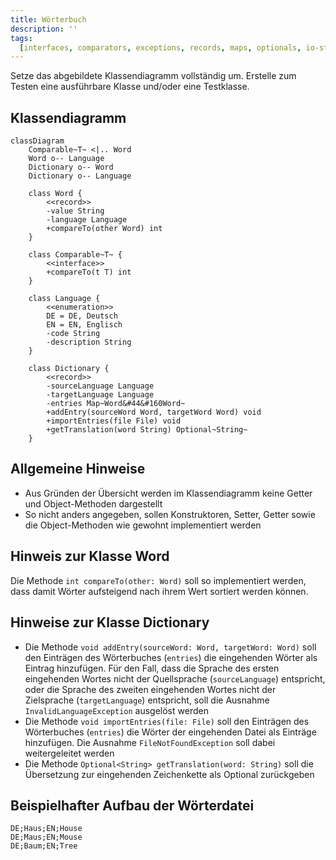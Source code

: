 ```yaml
---
title: Wörterbuch
description: ''
tags:
  [interfaces, comparators, exceptions, records, maps, optionals, io-streams]
---
```


Setze das abgebildete Klassendiagramm vollständig um. Erstelle zum Testen eine ausführbare Klasse und/oder eine Testklasse.

## Klassendiagramm

```mermaid
classDiagram
    Comparable~T~ <|.. Word
    Word o-- Language
    Dictionary o-- Word
    Dictionary o-- Language

    class Word {
        <<record>>
        -value String
        -language Language
        +compareTo(other Word) int
    }

    class Comparable~T~ {
        <<interface>>
        +compareTo(t T) int
    }

    class Language {
        <<enumeration>>
        DE = DE, Deutsch
        EN = EN, Englisch
        -code String
        -description String
    }

    class Dictionary {
        <<record>>
        -sourceLanguage Language
        -targetLanguage Language
        -entries Map~Word&#44&#160Word~
        +addEntry(sourceWord Word, targetWord Word) void
        +importEntries(file File) void
        +getTranslation(word String) Optional~String~
    }
```

## Allgemeine Hinweise

- Aus Gründen der Übersicht werden im Klassendiagramm keine Getter und Object-Methoden dargestellt
- So nicht anders angegeben, sollen Konstruktoren, Setter, Getter sowie die Object-Methoden wie gewohnt implementiert werden

## Hinweis zur Klasse Word

Die Methode `int compareTo(other: Word)` soll so implementiert werden, dass damit Wörter aufsteigend nach ihrem Wert sortiert werden können.

## Hinweise zur Klasse Dictionary

- Die Methode `void addEntry(sourceWord: Word, targetWord: Word)` soll den Einträgen des Wörterbuches (`entries`) die eingehenden Wörter als Eintrag hinzufügen. Für
  den Fall, dass die Sprache des ersten eingehenden Wortes nicht der Quellsprache (`sourceLanguage`) entspricht, oder die Sprache des zweiten eingehenden Wortes
  nicht der Zielsprache (`targetLanguage`) entspricht, soll die Ausnahme `InvalidLanguageException` ausgelöst werden
- Die Methode `void importEntries(file: File)` soll den Einträgen des Wörterbuches (`entries`) die Wörter der eingehenden Datei als Einträge hinzufügen. Die Ausnahme
  `FileNotFoundException` soll dabei weitergeleitet werden
- Die Methode `Optional<String> getTranslation(word: String)` soll die Übersetzung zur eingehenden Zeichenkette als Optional zurückgeben

## Beispielhafter Aufbau der Wörterdatei

```
DE;Haus;EN;House
DE;Maus;EN;Mouse
DE;Baum;EN;Tree
```
